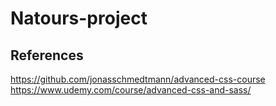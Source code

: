 # Natours-project

## References
https://github.com/jonasschmedtmann/advanced-css-course
https://www.udemy.com/course/advanced-css-and-sass/
